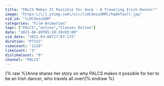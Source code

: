 ```yaml
---
title: "PALCS Makes It Possible for Anna - A Traveling Irish Dancer!"
image: "https:\/\/i.ytimg.com\/vi\/lcUCdesu5RM\/hqdefault.jpg"
vid_id: "lcUCdesu5RM"
categories: "Film-Animation"
tags: ["PALCS","online","Classes Online"]
date: "2021-06-09T05:28:20+03:00"
vid_date: "2012-03-06T17:07:17Z"
duration: "PT31S"
viewcount: "1128"
likeCount: "3"
dislikeCount: "0"
channel: "PALCS"
---
```

{% raw %}Anna shares her story on why PALCS makes it possible for her to be an Irish dancer, who travels all over!{% endraw %}
